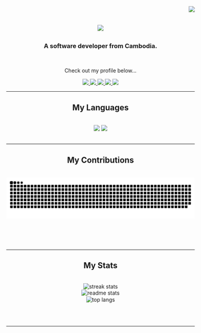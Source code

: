 <img align="right" src="https://visitor-badge.laobi.icu/badge?page_id=salesp07.salesp07" />

<h1 align="center">
    <img src="https://readme-typing-svg.herokuapp.com/?font=Righteous&size=35&center=true&vCenter=true&width=500&height=70&duration=4000&lines=Hi+From+Me+👋;+I'm+Sokla+Lor+!;You+can+call+me+CoreLaZz;" />
</h1>

<h3 align="center">A software developer from Cambodia.</h3>

<br/>

<div align="center">
 
 Check out my profile below...

 </div>
 
<div align="center"> 
  <a href="mailto:soklalor007@gmail.com" target="_blank">
    <img src="https://img.shields.io/badge/Gmail-333333?style=for-the-badge&logo=gmail&logoColor=red" />
  </a>
    <a href="https://m.facebook.com/lorsokla"  target="_blank">
    <img src="https://img.shields.io/badge/facebook-33333?style=for-the-badge&logo=facebook&logoColor=white" />
  </a>
  <a href="https://linkedin.com/in/soklalor" target="_blank">
    <img src="https://img.shields.io/badge/LinkedIn-0077B5?style=for-the-badge&logo=linkedin&logoColor=white" target="_blank" />
  </a>
  <a href="[https://corelazz.github.io](https://github.com/CoreLaZz)" target="_blank">
     <img src="https://img.shields.io/badge/Github-f1f1f1?style=for-the-badge&logo=github&logoColor=black" target="_blank" /> <!-- sqlite, safari, google-chrome are other good icon options -->
  </a>
    <a href="www.soklalor.me" target="_blank">
     <img src="https://img.shields.io/badge/My Portfolio-FF5722?style=for-the-badge&logo=porfolio&logoColor=white" target="_blank" /> <!-- sqlite, safari, google-chrome are other good icon options -->
  </a>
</div>

 <hr/>
 
<h2 align="center">My Languages</h2>
<br/>
<div align="center">
    <img src="https://skillicons.dev/icons?i=react,bootstrap,mui,html,css,vscode,github,figma,tailwind,git,r" />
    <img src="https://skillicons.dev/icons?i=nodejs,python,javascript,typescript,express,firebase,mongodb,c,java,nextjs,mysql,flask" /><br>
</div>

<br/>
<hr/>

<div align="center">
  <h2> My Contributions </h2>
  <br>
  <img alt="snake eating my contributions" src="https://raw.githubusercontent.com/salesp07/salesp07/output/github-contribution-grid-snake.svg" />
  
  <br/><br/><br/>
</div>

<hr/>

<h2 align="center">My Stats </h2>
<br>
<div align=center>
  <img width=400  src="https://github-readme-streak-stats-salesp07.vercel.app/?user=salesp07&count_private=true&theme=react&border_radius=10" alt="streak stats"/> <br/>
  <img width=400 src="https://github-readme-stats-salesp07.vercel.app/api?username=salesp07&count_private=true&show_icons=true&theme=react&rank_icon=github&border_radius=10" alt="readme stats" />
  <br/>
  <img width=400 align="center" src="https://github-readme-stats-salesp07.vercel.app/api/top-langs/?username=salesp07&hide=HTML&langs_count=8&layout=compact&theme=react&border_radius=10&size_weight=0.5&count_weight=0.5&exclude_repo=github-readme-stats" alt="top langs" />
</div>

<br/><br/>

<hr/>

<br/>


<br/>
